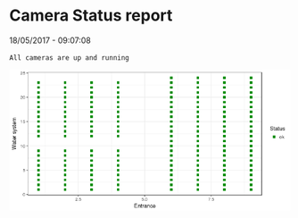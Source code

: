 Camera Status report
================
18/05/2017 - 09:07:08

    All cameras are up and running

![](camreport_files/figure-markdown_github/unnamed-chunk-2-1.png)
